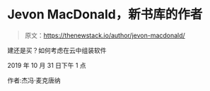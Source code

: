 # Jevon MacDonald，新书库的作者

> 原文：<https://thenewstack.io/author/jevon-macdonald/>

建还是买？如何考虑在云中组装软件

2019 年 10 月 31 日下午 1 点

作者:杰冯·麦克唐纳